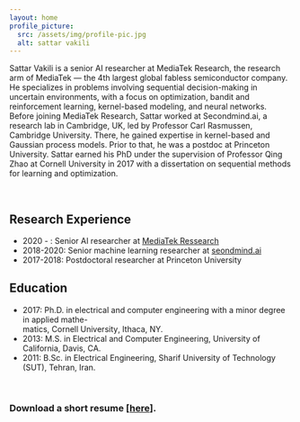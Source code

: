 ```yaml
---
layout: home
profile_picture:
  src: /assets/img/profile-pic.jpg
  alt: sattar vakili
---
```



Sattar Vakili is a senior AI researcher at MediaTek Research, the research arm of MediaTek — the 4th largest global fabless semiconductor company. He specializes in problems involving sequential decision-making in uncertain environments, with a focus on optimization, bandit and reinforcement learning, kernel-based modeling, and neural networks. Before joining MediaTek Research, Sattar worked at Secondmind.ai, a research lab in Cambridge, UK, led by Professor Carl Rasmussen, Cambridge University. There, he gained expertise in kernel-based and Gaussian process models. Prior to that, he was a postdoc at Princeton University. Sattar earned his PhD under the supervision of Professor Qing Zhao at Cornell University in 2017 with a dissertation on sequential methods for learning and optimization.

&nbsp;



<h2>Research Experience</h2>
<ul>
 	<li>2020 - : Senior AI researcher at <a href="https://i.mediatek.com/mediatekresearch" target="_blank" rel="noopener">MediaTek Ressearch</a></li>
 	<li>2018-2020: Senior machine learning researcher at <a href="https://www.secondmind.ai/" target="_blank" rel="noopener">seondmind.ai</a></li>
 	<li>2017-2018: Postdoctoral researcher at Princeton University</li>
</ul>
<h2>Education</h2>
<ul>
 	<li>2017: Ph.D.<span dir="ltr" role="presentation"> in electrical and computer engineering</span> <span dir="ltr" role="presentation">with a</span> <span dir="ltr" role="presentation">minor degree in applied mathe-</span><br role="presentation" /><span dir="ltr" role="presentation">matics</span><span dir="ltr" role="presentation">,</span> <span dir="ltr" role="presentation">Cornell University</span><span dir="ltr" role="presentation">, Ithaca, NY.</span></li>
 	<li>2013: M.S. in Electrical and Computer Engineering, University of California, Davis, CA.</li>
 	<li>2011: B.Sc. in Electrical Engineering, Sharif University of Technology (SUT), Tehran, Iran.</li>
</ul>

&nbsp;

<h3> Download a short resume [<a href="assets/CV_Sattar_Vakili_web.pdf" target="_blank" rel="noopener">here</a>].</h3>





